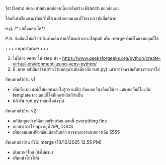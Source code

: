 1st Demo อัพลง main แต่ต่อจากนี้อย่าลืมสร้าง Branch แยกก่อนนะ

โค้ดที่เค้าเขียนสามารถแก้ไขได้ แต่ฝากคอมเมนท์ไว้ตรงบรรทัดที่แก้ด้วย

e.g. /* แก้ตื้ดดดด โต๋*/

P.S. ยังเขียนไม่เสร็จกำลังเพิ่มเติม ถ้าแก้โค้ดแล้วอยากให้pull หรือ merge พิมพ์ในแชทกลุ่มก็ได้

+++ importance +++
1. ไม่ได้ลง venv ให้
step ทำ - https://www.geeksforgeeks.org/python/create-virtual-environment-using-venv-python/
2. มี .env อย่าลืมสร้าง(สร้างไว้นอกสุดระดับเดียวกับ run.py) แล้วเอาข้อความลับทางราชการใส่

อัพเดทหลังบ้าน v1
- เพิ่มทั้งแบบ api(ไม่เคยทำเลยไม่รู้ว่าเละมั้ย) กับแบบเว็บ เลือกใช้เอา แต่แบบเว็บก็โยงกับ template เอง ตอนนี้ได้ฟีเจอร์หลักที่จำเป็น
- มีตัวรัน run.py เทสเดโมกังๆได้

อัพเดทหลังบ้าน v2
- แก้บัคทุกอย่างที่คิดออกเรียบร้อย ตอนนี้ everything fine
- เอกสารการใช้ api อยู่ที่ API_DOCS
- เพิ่มคอมเมนท์ฟังก์ชันแต่ละอันแล้ว อาจจะเละอ่านยากกว่าเดิม 5555

อัพเดทหน้าบ้าน ยังไม่ merge (10/10/2025 12.55 PM)
- เติมภาษาไทย (ยังไม่ครบ)
- เพิ่มหน้าโปรไฟล์
